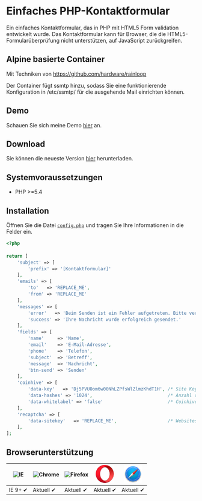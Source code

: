 Einfaches PHP-Kontaktformular
=============================

Ein einfaches Kontaktformular, das in PHP mit HTML5 Form validation entwickelt wurde. Das Kontaktformular kann für Browser, die die HTML5-Formularüberprüfung nicht unterstützen, auf JavaScript zurückgreifen.

## Alpine basierte Container ##

Mit Techniken von https://github.com/hardware/rainloop

Der Container fügt ssmtp hinzu, sodass Sie eine funktionierende Konfiguration in /etc/ssmtp/ für die ausgehende Mail einrichten können.

## Demo ##

Schauen Sie sich meine Demo [hier](https://simonfieber.it/demo/kontaktformular/) an.

## Download ##

Sie können die neueste Version [hier](https://github.com/si0nDE/PHP-Kontaktformular/archive/master.zip) herunterladen.

## Systemvoraussetzungen ##
* PHP >=5.4

## Installation ##

Öffnen Sie die Datei [`config.php`](contact-form/config/config.php) und tragen Sie Ihre Informationen in die Felder ein.

```php
<?php

return [
    'subject' => [
		'prefix' => '[Kontaktformular]'
    ],
    'emails' => [
		'to'   => 'REPLACE_ME',
		'from' => 'REPLACE_ME'
    ],
    'messages' => [
		'error'   => 'Beim Senden ist ein Fehler aufgetreten. Bitte versuchen Sie es später erneut.',
		'success' => 'Ihre Nachricht wurde erfolgreich gesendet.'
    ],
    'fields' => [
		'name'     => 'Name',
		'email'    => 'E-Mail-Adresse',
		'phone'    => 'Telefon',
		'subject'  => 'Betreff',
		'message'  => 'Nachricht',
		'btn-send' => 'Senden'
    ],
	'coinhive' => [
		'data-key'   => 'Dj5PVUOom6w00NhLZPfsWlZlmzKhdT1H',	/* Site Key (Public) von https://coinhive.com */
		'data-hashes' => '1024',							/* Anzahl der Hashes, die vom Mining-Pool akzeptiert werden müssen. Das Ziel sollte ein Vielfaches von 256 sein. */
		'data-whitelabel' => 'false'						/* Coinhive-Logo und "What is this?"-Link ausblenden  */
    ],
	'recaptcha' => [
		'data-sitekey'   => 'REPLACE_ME',					/* Websiteschlüssel von https://www.google.com/recaptcha/ */
    ],
];
```

## Browserunterstützung ##

![IE](https://raw.githubusercontent.com/alrra/browser-logos/master/internet-explorer/internet-explorer_48x48.png) | ![Chrome](https://raw.githubusercontent.com/alrra/browser-logos/master/chrome/chrome_48x48.png) | ![Firefox](https://raw.githubusercontent.com/alrra/browser-logos/master/firefox/firefox_48x48.png) | ![Opera](https://raw.githubusercontent.com/alrra/browser-logos/master/opera/opera_48x48.png) | ![Safari](https://raw.githubusercontent.com/alrra/browser-logos/master/safari/safari_48x48.png)
--- | --- | --- | --- | --- |
IE 9+ ✔ | Aktuell ✔ | Aktuell ✔ | Aktuell ✔ | Aktuell ✔ |
